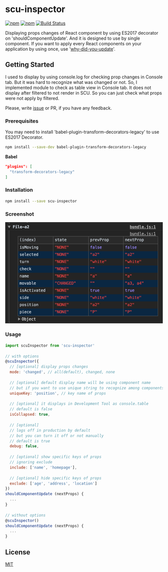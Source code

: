 # scu-inspector

[![npm](https://img.shields.io/npm/v/scu-inspector.svg)](https://www.npmjs.com/package/scu-inspector) [![npm](https://img.shields.io/npm/l/scu-inspector.svg)](https://www.npmjs.com/package/scu-inspector)
[![Build Status](https://travis-ci.org/jsveron23/scu-inspector.svg?branch=master)](https://travis-ci.org/jsveron23/scu-inspector)

Displaying props changes of React component by using ES2017 decorator on  'shouldComponentUpdate'. And it is designed to use by single component. If you want to apply every React components on your application by using once, use '[why-did-you-update](https://github.com/maicki/why-did-you-update)'.

## Getting Started

I used to display by using console.log for checking prop changes in Console tab. But it was hard to recognize what was changed or not. So, I implemented module to check as table view in Console tab. It does not display after filtered to not render in SCU. So you can just check what props were not apply by filtered.

Please, write [issue](https://github.com/jsveron23/scu-inspector/issues) or PR, if you have any feedback.

### Prerequisites

You may need to install 'babel-plugin-transform-decorators-legacy' to use ES2017 Decorator.

```bash
npm install --save-dev babel-plugin-transform-decorators-legacy
```

**Babel**

```JSON
"plugins": [
  "transform-decorators-legacy"
]
```

### Installation

```bash
npm install --save scu-inspector
```

### Screenshot

![Screenshot](screenshot.png)

### Usage

```javascript
import scuInspector from 'scu-inspector'

// with options
@scuInspector({
  // [optional] display props changes
  mode: 'changed', // all(default), changed, none

  // [optional] default display name will be using component name
  // but if you want to use unique string to recognize among components
  uniqueKey: 'position', // key name of props

  // [optional] it displays in Development Tool as console.table
  // default is false
  isCollapsed: true,

  // [optional]
  // logs off in production by default
  // but you can turn it off or not manually
  // default is true
  debug: false,

  // [optional] show specific keys of props
  // ignoring exclude
  include: ['name', 'homepage'],

  // [optional] hide specific keys of props
  exclude: ['age', 'address', 'location']
})
shouldComponentUpdate (nextProps) {
  ...
}

// without options
@scuInspector()
shouldComponentUpdate (nextProps) {
  ...
}
```

## License

[MIT](LICENSE.md)
